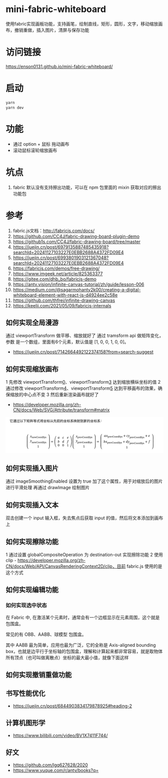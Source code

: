 # mini-fabric-whiteboard

使用fabric实现画板功能，支持画笔，绘制直线，矩形，圆形，文字，移动缩放画布，撤销重做，插入图片，清屏与保存功能

# 访问链接

https://enson0131.github.io/mini-fabric-whiteboard/

# 启动

```shell
yarn
yarn dev
```

# 功能
- 通过 option + 鼠标 拖动画布
- 滚动鼠标滚轮缩放画布

# 坑点
1. fabric 默认没有支持擦出功能，可以在 npm 包里面的 mixin 获取对应的擦出功能包


# 参考
1. fabric.js文档：http://fabricjs.com/docs/
2. https://github.com/CC4J/fabric-drawing-board-plugin-demo
3. https://github1s.com/CC4J/fabric-drawing-board/tree/master
4. https://juejin.cn/post/6979135887485435918?searchId=20241127103227E0EBB2688A4372FD09E4
5. https://juejin.cn/post/6993801903121367048?searchId=20241127103227E0EBB2688A4372FD09E4
6. https://fabricjs.com/demos/free-drawing/
7. https://www.imgeek.net/article/825363377
8. https://gitee.com/dhb_bo/fabricjs-demo
9. https://antv.vision/infinite-canvas-tutorial/zh/guide/lesson-006
10. https://medium.com/@sagarmohanty2k00/creating-a-digital-whiteboard-element-with-react-js-d4924ee2c58e
11. https://github.com/thfrei/infinite-drawing-canvas
12. https://keelii.com/2021/05/09/fabricjs-internals

## 如何实现全局漫游

通过 viewportTransform 做平移、缩放就好了
通过 tramsform api 做矩阵变化，参数 是一个数组，里面有6个元素，默认值是 [1, 0, 0, 1, 0, 0]。

[0]: 水平缩放（x轴方向）
[1]: 水平倾斜（x轴方向）
[2]: 垂直倾斜（y轴方向）
[3]: 垂直缩放（y轴方向）
[4]: 水平移动（x轴方向）
[5]: 垂直移动（y轴方向

- https://juejin.cn/post/7142664492122374158?from=search-suggest

## 如何实现缩放画布

1 先修改 viewportTransform[0]、viewportTransform[3] 达到缩放横纵坐标的值
2 通过修改 viewportTransform[4]、viewportTransform[5] 达到平移画布的效果，确保缩放的中心点不变
3 然后重新渲染画布就好了

- https://developer.mozilla.org/zh-CN/docs/Web/SVG/Attribute/transform#matrix

![alt text](image.png)

## 如何实现插入图片
通过 imageSmoothingEnabled 设置为 true 加了这个属性，用于对缩放后的图片进行平滑处理
再通过 drawImage 绘制图片

## 如何实现插入文本
双击创建一个 input 输入框，失去焦点后获取 input 的值，然后将文本添加到画布上

## 如何实现擦除功能
1 通过设置 globalCompositeOperation 为 destination-out 实现擦除功能
2 使用 clip - https://developer.mozilla.org/zh-CN/docs/Web/API/CanvasRenderingContext2D/clip，目前 fabric.js 使用的是这个方式

## 如何实现编辑功能

### 如何实现选中状态

在 Fabric 中, 在激活某个元素时，通常会有一个边框显示在元素周围，这个就是包围盒。

常见的有 OBB、AABB、球模型 包围盒。

其中 AABB 最为简单，应用也最为广泛，它的全称是 Axis-aligned bounding box，也就是边平行于坐标轴的包围盒，理解和计算起来都非常容易，就是取物体所有顶点（也可叫做离散点）坐标的最大最小值，就像下面这样


## 如何实现撤销重做功能


## 书写性能优化

- https://juejin.cn/post/6844903834179878925#heading-2



## 计算机图形学
- https://www.bilibili.com/video/BV1X7411F744/


## 好文
- https://github.com/lgq627628/2020
- https://www.yuque.com/r/antv/books?q=